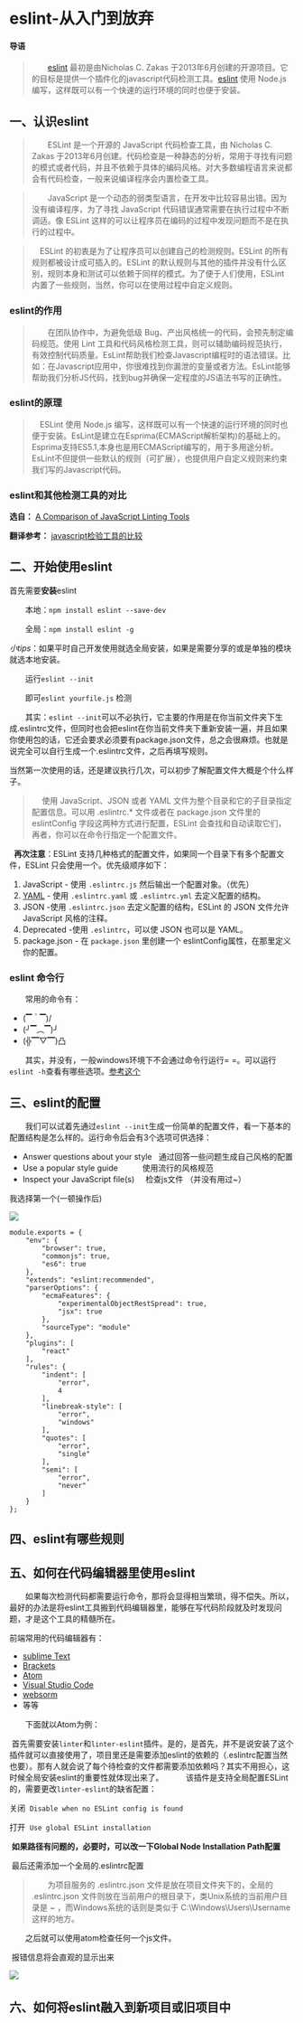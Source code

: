 # eslint-从入门到放弃 #
#### 导语 ####
>　　[eslint](http://eslint.org/) 最初是由Nicholas C. Zakas 于2013年6月创建的开源项目。它的目标是提供一个插件化的javascript代码检测工具。[eslint](http://eslint.org/) 使用 Node.js 编写，这样既可以有一个快速的运行环境的同时也便于安装。

## 一、认识eslint ##
>　　ESLint 是一个开源的 JavaScript 代码检查工具，由 Nicholas C. Zakas 于2013年6月创建。代码检查是一种静态的分析，常用于寻找有问题的模式或者代码，并且不依赖于具体的编码风格。对大多数编程语言来说都会有代码检查，一般来说编译程序会内置检查工具。

>　　JavaScript 是一个动态的弱类型语言，在开发中比较容易出错。因为没有编译程序，为了寻找 JavaScript 代码错误通常需要在执行过程中不断调适。像 ESLint 这样的可以让程序员在编码的过程中发现问题而不是在执行的过程中。

>  　ESLint 的初衷是为了让程序员可以创建自己的检测规则。ESLint 的所有规则都被设计成可插入的。ESLint 的默认规则与其他的插件并没有什么区别，规则本身和测试可以依赖于同样的模式。为了便于人们使用，ESLint 内置了一些规则，当然，你可以在使用过程中自定义规则。

### eslint的作用

>　　在团队协作中，为避免低级 Bug、产出风格统一的代码，会预先制定编码规范。使用 Lint 工具和代码风格检测工具，则可以辅助编码规范执行，有效控制代码质量。EsLint帮助我们检查Javascript编程时的语法错误。比如：在Javascript应用中，你很难找到你漏泄的变量或者方法。EsLint能够帮助我们分析JS代码，找到bug并确保一定程度的JS语法书写的正确性。

### eslint的原理

>  　ESLint 使用 Node.js 编写，这样既可以有一个快速的运行环境的同时也便于安装。EsLint是建立在Esprima(ECMAScript解析架构)的基础上的。Esprima支持ES5.1,本身也是用ECMAScript编写的，用于多用途分析。EsLint不但提供一些默认的规则（可扩展），也提供用户自定义规则来约束我们写的Javascript代码。

### eslint和其他检测工具的对比

**选自：** [A Comparison of JavaScript Linting Tools](https://www.sitepoint.com/comparison-javascript-linting-tools/)

**翻译参考：** [javascript检验工具的比较](http://developer.51cto.com/art/201506/481510.htm)


## 二、开始使用eslint ##
首先需要**安装**eslint

　　本地：`npm install eslint --save-dev`
  
　　全局：`npm install eslint -g`
  
  
*小tips*：如果平时自己开发使用就选全局安装，如果是需要分享的或是单独的模块就选本地安装。

　　运行`eslint --init` 

　　即可`eslint yourfile.js` 检测

　　其实：`eslint --init`可以不必执行，它主要的作用是在你当前文件夹下生成.eslintrc文件，但同时也会把eslint在你当前文件夹下重新安装一遍，并且如果你使用包的话，它还会要求必须要有package.json文件，总之会很麻烦。也就是说完全可以自行生成一个.eslintrc文件，之后再填写规则。
  
  当然第一次使用的话，还是建议执行几次，可以初步了解配置文件大概是个什么样子。
  
>  　使用 JavaScript、JSON 或者 YAML 文件为整个目录和它的子目录指定配置信息。可以用 .eslintrc.* 文件或者在 package.json 文件里的 eslintConfig 字段这两种方式进行配置，ESLint 会查找和自动读取它们，再者，你可以在命令行指定一个配置文件。

   **再次注意**：ESLint 支持几种格式的配置文件，如果同一个目录下有多个配置文件，ESLint 只会使用一个。优先级顺序如下：

1. JavaScript - 使用 `.eslintrc.js` 然后输出一个配置对象。（优先）
2. [YAML](http://www.ruanyifeng.com/blog/2016/07/yaml.html?f=tt) - 使用 `.eslintrc.yaml` 或 `.eslintrc.yml` 去定义配置的结构。
3. JSON -使用 `.eslintrc.json` 去定义配置的结构，ESLint 的 JSON 文件允许 JavaScript 风格的注释。
4. Deprecated -使用 `.eslintrc`，可以使 JSON 也可以是 YAML。
5. package.json - 在 `package.json` 里创建一个 eslintConfig属性，在那里定义你的配置。

### eslint 命令行

　　常用的命令有：
- \(▔＾▔)/
- (╯▔︵▔)╯
- (╬▔▽▔)凸

　　其实，并没有，一般windows环境下不会通过命令行运行= =。可以运行`eslint -h`查看有哪些选项。[参考这个](http://eslint.cn/docs/user-guide/command-line-interface)

## 三、eslint的配置 

　　我们可以试着先通过`eslint --init`生成一份简单的配置文件，看一下基本的配置结构是怎么样的。运行命令后会有3个选项可供选择：

- Answer questions about your style    通过回答一些问题生成自己风格的配置
- Use a popular style guide            使用流行的风格规范
- Inspect your JavaScript file(s)      检查js文件 （并没有用过~）

我选择第一个(一顿操作后)

![](src/images/eslint--init.png)

```
module.exports = {
    "env": {
        "browser": true,
        "commonjs": true,
        "es6": true
    },
    "extends": "eslint:recommended",
    "parserOptions": {
        "ecmaFeatures": {
            "experimentalObjectRestSpread": true,
            "jsx": true
        },
        "sourceType": "module"
    },
    "plugins": [
        "react"
    ],
    "rules": {
        "indent": [
            "error",
            4
        ],
        "linebreak-style": [
            "error",
            "windows"
        ],
        "quotes": [
            "error",
            "single"
        ],
        "semi": [
            "error",
            "never"
        ]
    }
};
```
## 四、eslint有哪些规则 

## 五、如何在代码编辑器里使用eslint 

　　如果每次检测代码都需要运行命令，那将会显得相当繁琐，得不偿失。所以，最好的办法是将eslint工具搬到代码编辑器里，能够在写代码阶段就及时发现问题，才是这个工具的精髓所在。
  
前端常用的代码编辑器有：    
- [sublime Text](http://www.sublimetext.com/)
- [Brackets](http://brackets.io/)
- [Atom](https://atom.io/)
- [Visual Studio Code](https://code.visualstudio.com/)
- [websorm](http://www.jetbrains.com/webstorm/)
- 等等

　　下面就以Atom为例：
  
  首先需要安装`linter`和`linter-eslint`插件。是的，是首先，并不是说安装了这个插件就可以直接使用了，项目里还是需要添加eslint的依赖的（.eslintrc配置当然也要）。那有人就会说了每个待检查的文件都需要添加依赖吗？其实不用担心，这时候全局安装eslint的重要性就体现出来了。
  
　　该插件是支持全局配置ESLint的，需要更改`linter-eslint`的缺省配置：
  
  关闭  `Disable when no ESLint config is found`
  
  打开  `Use global ESLint installation`
  
  **如果路径有问题的，必要时，可以改一下Global Node Installation Path配置**
  
  最后还需添加一个全局的.eslintrc配置
  
>　　为项目服务的 .eslintrc.json 文件是放在项目文件夹下的，全局的 .eslintrc.json 文件则放在当前用户的根目录下，类Unix系统的当前用户目录是 ~ ，而Windows系统的话则是类似于 C:\Windows\Users\Username 这样的地方。

　　之后就可以使用atom检查任何一个js文件。
  
  报错信息将会直观的显示出来
  
  ![](src/images/atom-error-01.png)
  
  
## 六、如何将eslint融入到新项目或旧项目中


